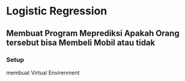# Logistic Regression

## Membuat Program Meprediksi Apakah Orang tersebut bisa Membeli Mobil atau tidak

### Setup
membuat Virtual Envirenment
